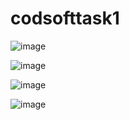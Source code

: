 # codsofttask1
![image](https://github.com/AdarshSingh5200/codsofttask2/assets/147709201/88c32b9e-3caf-4496-93d6-97dfb3927648)

![image](https://github.com/AdarshSingh5200/codsofttask2/assets/147709201/407f1ae9-866e-4345-802b-1bb8b5e4c4af)

![image](https://github.com/AdarshSingh5200/codsofttask2/assets/147709201/3f661f6f-3f4c-41da-b064-f2e2c7486f72)

![image](https://github.com/AdarshSingh5200/codsofttask2/assets/147709201/11226038-d6ec-4ec3-aeb8-2532f51fa74a)








